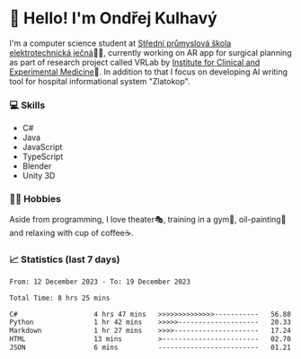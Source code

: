 # 👋 Hello! I'm Ondřej Kulhavý

I'm a computer science student at [Střední průmyslová škola elektrotechnická ječná](https://www.spsejecna.cz/)👨‍🎓, currently working on AR app for surgical planning as part of research project called VRLab by [Institute for Clinical and Experimental Medicine](https://www.ikem.cz/en/)🏥.
In addition to that I focus on developing AI writing tool for hospital informational system "Zlatokop".

### 💻 Skills
- C#
- Java
- JavaScript
- TypeScript
- Blender
- Unity 3D

### 🏋️‍♂️ Hobbies

Aside from programming, I love theater🎭, training in a gym💪, oil-painting🎨 and relaxing with cup of coffee☕.
### 📈 Statistics (last 7 days)
<!--START_SECTION:waka-->

```txt
From: 12 December 2023 - To: 19 December 2023

Total Time: 8 hrs 25 mins

C#                   4 hrs 47 mins   >>>>>>>>>>>>>>-----------   56.88 %
Python               1 hr 42 mins    >>>>>--------------------   20.33 %
Markdown             1 hr 27 mins    >>>>---------------------   17.24 %
HTML                 13 mins         >------------------------   02.70 %
JSON                 6 mins          -------------------------   01.21 %
```

<!--END_SECTION:waka-->



